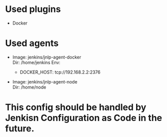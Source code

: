 # Used plugins
 - Docker

# Used agents
- Image: jenkins/jnlp-agent-docker<br>
  Dir: /home/jenkins
  Env:
    - DOCKER_HOST: tcp://192.168.2.2:2376

- Image: jenkins/jnlp-agent-node<br>
  Dir: /home/node

# This config should be handled by Jenkisn Configuration as Code in the future. 